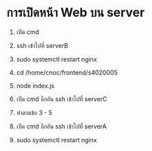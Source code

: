 # การเปิดหน้า Web บน server

1. เปิด cmd
2. ssh เข้าไปที่ serverB
3. sudo systemctl restart nginx
4. cd /home/cnoc/frontend/s4020005
5. node index.js

6. เปิด cmd อีกอัน ssh เข้าไปที่ serverC
7. ทำตามข้อ 3 - 5

8. เปิด cmd อีกอัน ssh เข้าไปที่ serverA
9. sudo systemctl restart nginx
